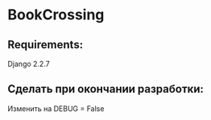 # BookCrossing
## Requirements:
  Django 2.2.7

## Сделать при окончании разработки:
  Изменить на DEBUG = False
